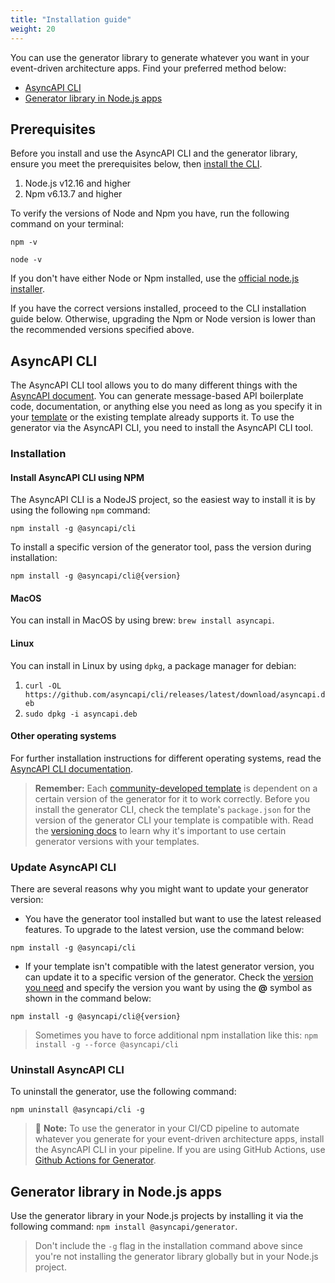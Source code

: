 ```yaml
---
title: "Installation guide"
weight: 20
---
```


You can use the generator library to generate whatever you want in your event-driven architecture apps. Find your preferred method below:
- [AsyncAPI CLI](#asyncapi-cli)
- [Generator library in Node.js apps](#generator-library-in-nodejs-apps)
  
## Prerequisites
Before you install and use the AsyncAPI CLI and the generator library, ensure you meet the prerequisites below, then [install the CLI](#installation).
1. Node.js v12.16 and higher
2. Npm v6.13.7 and higher
   
To verify the versions of Node and Npm you have, run the following command on your terminal:
```
npm -v
```
```
node -v
```

If you don't have either Node or Npm installed, use the [official node.js installer](https://nodejs.org/en/download/).

If you have the correct versions installed, proceed to the CLI installation guide below. Otherwise, upgrading the Npm or Node version is lower than the recommended versions specified above.

## AsyncAPI CLI
The AsyncAPI CLI tool allows you to do many different things with the [AsyncAPI document](asyncapi-document). You can generate message-based API boilerplate code, documentation, or anything else you need as long as you specify it in your [template](template) or the existing template already supports it. To use the generator via the AsyncAPI CLI, you need to install the AsyncAPI CLI tool.

### Installation

#### Install AsyncAPI CLI using NPM

The AsyncAPI CLI is a NodeJS project, so the easiest way to install it is by using the following `npm` command:
```
npm install -g @asyncapi/cli
```

To install a specific version of the generator tool, pass the version during installation:
```
npm install -g @asyncapi/cli@{version}
```

#### MacOS 
You can install in MacOS by using brew: `brew install asyncapi`. 

#### Linux 
You can install in Linux by using `dpkg`, a package manager for debian:
1. `curl -OL https://github.com/asyncapi/cli/releases/latest/download/asyncapi.deb`
2. `sudo dpkg -i asyncapi.deb`

#### Other operating systems
For further installation instructions for different operating systems, read the [AsyncAPI CLI documentation](https://github.com/asyncapi/cli#installation).

> **Remember:** 
> Each [community-developed template](https://github.com/search?q=topic%3Aasyncapi+topic%3Agenerator+topic%3Atemplate) is dependent on a certain version of the generator for it to work correctly. Before you install the generator CLI, check the template's `package.json` for the version of the generator CLI your template is compatible with. Read the [versioning docs](versioning) to learn why it's important to use certain generator versions with your templates.

### Update AsyncAPI CLI
There are several reasons why you might want to update your generator version:
* You have the generator tool installed but want to use the latest released features. To upgrade to the latest version, use the command below:
```
npm install -g @asyncapi/cli
```
* If your template isn't compatible with the latest generator version, you can update it to a specific version of the generator. Check the [version you need](https://github.com/asyncapi/cli/releases) and specify the version you want by using the **@** symbol as shown in the command below:
```
npm install -g @asyncapi/cli@{version}
```
> Sometimes you have to force additional npm installation like this: `npm install -g --force @asyncapi/cli`

### Uninstall AsyncAPI CLI
To uninstall the generator, use the following command:
```
npm uninstall @asyncapi/cli -g
``` 

> :memo: **Note:**  To use the generator in your CI/CD pipeline to automate whatever you generate for your event-driven architecture apps, install the AsyncAPI CLI in your pipeline. If you are using GitHub Actions, use [Github Actions for Generator](https://github.com/marketplace/actions/generator-for-asyncapi-documents).

## Generator library in Node.js apps
Use the generator library in your Node.js projects by installing it via the following command: `npm install @asyncapi/generator`.

> Don't include the `-g` flag in the installation command above since you're not installing the generator library globally but in your Node.js project.
